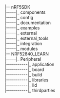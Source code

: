 |-- nRF5SDK  
|-----|_ components  
|-----|_ config  
|-----|_ documentation  
|-----|_ examples  
|-----|_ external  
|-----|_ external_tools  
|-----|_ integration  
|-----|_ modules  
|-- NRF52840_LEARN  
|-----|_ Peripheral  
|-----------|_ application  
|-----------|_ board  
|-----------|_ build  
|-----------|_ libraries  
|-----------|_ lld  
|-----------|_ thirdparties  

